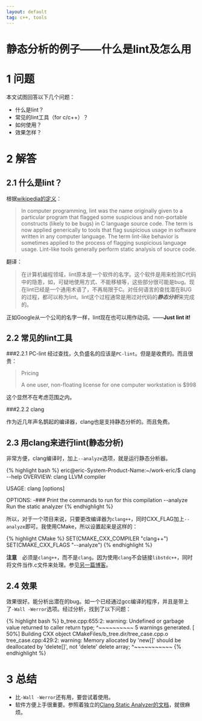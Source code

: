 ```yaml
---
layout: default
tag: c++, tools
---
```


静态分析的例子——什么是lint及怎么用
==================================

1 问题
====

本文试图回答以下几个问题：

- 什么是lint？
- 常见的lint工具（for c/c++）？
- 如何使用？
- 效果怎样？


2 解答
====

2.1 什么是lint？
-----------

根据[wikipedia的定义][1]：

>In computer programming, lint was the name originally given to a particular program that flagged some suspicious and non-portable constructs (likely to be bugs) in C language source code. The term is now applied generically to tools that flag suspicious usage in software written in any computer language. The term lint-like behavior is sometimes applied to the process of flagging suspicious language usage. Lint-like tools generally perform static analysis of source code.

翻译：
>在计算机编程领域，lint原本是一个软件的名字。这个软件是用来检测C代码中的隐患，如，可疑地使用方式、不能移植等，这些部分很可能是bug。现在lint已经是一个通用术语了，不再局限于C。对任何语言的查找潜在BUG的过程，都可以称为lint。lint这个过程通常是用过对代码的***静态分析***来完成的。

正如Google从一个公司的名字一样，lint现在也可以用作动词。——**Just lint it!**

2.2 常见的lint工具
--------------

###2.2.1  PC-lint
经过查找，久负盛名的应该是`PC-lint`。但是是收费的。而且很贵：

>Pricing
>
>A one user, non-floating license for one computer workstation is $998

这个显然不在考虑范围之内。

###2.2.2  clang

作为近几年声名鹊起的编译器，clang也是支持静态分析的。而且免费。

2.3 用clang来进行lint(静态分析)
---------------------------

非常方便，clang编译时，加上`--analyze`选项，就是运行静态分析器。

{% highlight bash %}
eric@eric-System-Product-Name:~/work-eric/$ clang --help
OVERVIEW: clang LLVM compiler

USAGE: clang [options] <inputs>

OPTIONS:
  -###                    Print the commands to run for this compilation
  --analyze               Run the static analyzer
{% endhighlight %}

所以，对于一个项目来说，只要更改编译器为`clang++`，同时CXX_FLAG加上`--analyze`即可。我使用CMake，所以设置起来是这样的：

{% highlight CMake %}
SET(CMAKE_CXX_COMPILER "clang++")
SET(CMAKE_CXX_FLAGS "--analyze")
{% endhighlight %}

**注意**　必须是`clang++`，而不是`clang`。因为使用`clang`不会链接`libstdc++`，同时将文件当作.c文件来处理。参见[另一篇博客][2]。

2.4 效果
----

效果很好。能分析出潜在的bug。如一个已经通过gcc编译的程序，并且是带上了`-Wall
-Werror`选项。经过分析，找到了以下问题：

{% highlight bash %}
b_tree.cpp:655:2: warning: Undefined or garbage value returned to caller
        return type;
        ^~~~~~~~~~~
5 warnings generated.
[ 50%] Building CXX object CMakeFiles/b_tree.dir/tree_case.cpp.o
tree_case.cpp:429:2: warning: Memory allocated by 'new[]' should be deallocated by 'delete[]', not 'delete'
        delete array;
        ^~~~~~~~~~~~
{% endhighlight %}


3 总结
====

- 比`-Wall -Werror`还有用，要尝试着使用。
- 软件方便上手很重要。参照着独立的[Clang Static Analyzer的文档][3]，就很麻烦。

[1]: http://en.wikipedia.org/wiki/Lint_(software)
[2]: http://xueyayang.github.io/2014/01/26/clang%E4%B8%8Eclang%2B%2B%E7%9A%84%E5%8C%BA%E5%88%AB.html
[3]: http://clang-analyzer.llvm.org/scan-build.html
